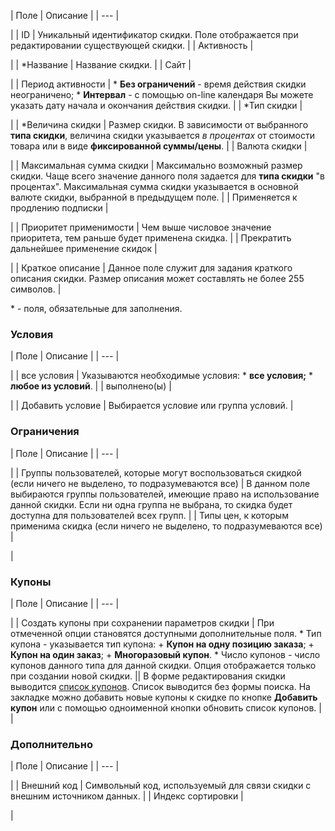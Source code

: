 | Поле | Описание |
| --- |

|
| ID | Уникальный идентификатор скидки. Поле отображается при редактировании существующей скидки. |
| Активность |

|
| \*Название | Название скидки. |
| Сайт |

|
| Период активности | * **Без ограничений** - время действия скидки неограничено; * **Интервал** - с помощью on-line календаря Вы можете указать дату начала и окончания действия скидки. |
| \*Тип скидки |

|
| \*Величина скидки | Размер скидки. В зависимости от выбранного **типа скидки**, величина скидки указывается *в процентах* от стоимости товара или в виде **фиксированной суммы/цены**. |
| Валюта скидки |

|
| Максимальная сумма скидки | Максимально возможный размер скидки. Чаще всего значение данного поля задается для **типа скидки**  "в процентах". Максимальная сумма скидки указывается в основной валюте скидки, выбранной в предыдущем поле. |
| Применяется к продлению подписки |

|
| Приоритет применимости | Чем выше числовое значение приоритета, тем раньше будет применена скидка. |
| Прекратить дальнейшее применение скидок |

|
| Краткое описание | Данное поле служит для задания краткого описания скидки. Размер описания может составлять не более 255 символов. |

\* - поля, обязательные для заполнения.

### Условия

| Поле | Описание |
| --- |

|
| все условия | Указываются необходимые условия:  * **все условия;** * **любое из условий**. |
| выполнено(ы) |

|
| Добавить условие | Выбирается условие или группа условий. |

### Ограничения

| Поле | Описание |
| --- |

|
| Группы пользователей, которые могут воспользоваться скидкой (если ничего не выделено, то подразумеваются все) | В данном поле выбираются группы пользователей, имеющие право на использование данной скидки. Если ни одна группа не выбрана, то скидка будет доступна для пользователей всех групп. |
| Типы цен, к которым применима скидка (если ничего не выделено, то подразумеваются все) |

|

### Купоны

| Поле | Описание |
| --- |

|
| Создать купоны при сохранении параметров скидки | При отмеченной опции становятся доступными дополнительные поля.     * Тип купона - указывается тип купона:   + **Купон на одну позицию заказа**;   + **Купон на один заказ**;   + **Многоразовый купон**. * Число купонов - число купонов данного типа для данной скидки.  Опция отображается только при создании новой скидки. || В форме редактирования скидки выводится [список купонов](/user_help/marketing/discounts/marketing_old/cat_discount_coupon.php). Список выводится без формы поиска. На закладке можно добавить новые купоны к скидке по кнопке **Добавить купон** или с помощью одноименной кнопки обновить список купонов. | |

### Дополнительно

| Поле | Описание |
| --- |

|
| Внешний код | Символьный код, используемый для связи скидки с внешним источником данных. |
| Индекс сортировки |

|

<!--
<h2>Кнопки управления

| Кнопка | Описание |
| --- |

|
| Сохранить | Сохранение внесённых изменений. Переход на страницу со списком скидок. |
| Применить |